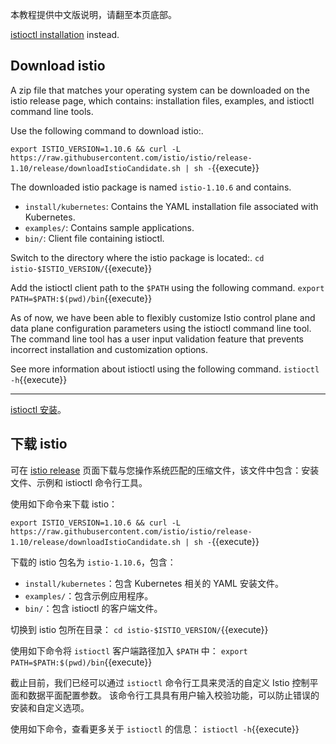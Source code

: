 本教程提供中文版说明，请翻至本页底部。

[istioctl installation](https://istio.io/docs/setup/install/istioctl/) instead.

## Download istio

A zip file that matches your operating system can be downloaded on the istio release page, which contains: installation files, examples, and istioctl command line tools.

Use the following command to download istio:.

`export ISTIO_VERSION=1.10.6 && curl -L https://raw.githubusercontent.com/istio/istio/release-1.10/release/downloadIstioCandidate.sh | sh -`{{execute}}

The downloaded istio package is named `istio-1.10.6` and contains.

- `install/kubernetes`: Contains the YAML installation file associated with Kubernetes.
- `examples/`: Contains sample applications.
- `bin/`: Client file containing istioctl.

Switch to the directory where the istio package is located:.
`cd istio-$ISTIO_VERSION/`{{execute}}

Add the istioctl client path to the `$PATH` using the following command.
`export PATH=$PATH:$(pwd)/bin`{{execute}}

As of now, we have been able to flexibly customize Istio control plane and data plane configuration parameters using the istioctl command line tool. The command line tool has a user input validation feature that prevents incorrect installation and customization options.

See more information about istioctl using the following command.
`istioctl -h`{{execute}}

---

[istioctl 安装](https://istio.io/zh/docs/setup/install/istioctl/)。

## 下载 istio

可在 [istio release](https://github.com/istio/istio/releases/tag/1.10.6) 页面下载与您操作系统匹配的压缩文件，该文件中包含：安装文件、示例和 istioctl 命令行工具。

使用如下命令来下载 istio：

`export ISTIO_VERSION=1.10.6 && curl -L https://raw.githubusercontent.com/istio/istio/release-1.10/release/downloadIstioCandidate.sh | sh -`{{execute}}

下载的 istio 包名为 `istio-1.10.6`，包含：
- `install/kubernetes`：包含 Kubernetes 相关的 YAML 安装文件。
- `examples/`：包含示例应用程序。
- `bin/`：包含 istioctl 的客户端文件。

切换到 istio 包所在目录：
`cd istio-$ISTIO_VERSION/`{{execute}}

使用如下命令将 `istioctl` 客户端路径加入 `$PATH` 中：
`export PATH=$PATH:$(pwd)/bin`{{execute}}

截止目前，我们已经可以通过 `istioctl` 命令行工具来灵活的自定义 Istio 控制平面和数据平面配置参数。 该命令行工具具有用户输入校验功能，可以防止错误的安装和自定义选项。

使用如下命令，查看更多关于 `istioctl` 的信息：
`istioctl -h`{{execute}}
